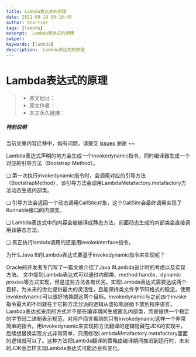 ```yaml
---
title: Lambda表达式的原理
date: 2021-08-19 09:10:40
author: Starrier
tags: [lambda]
excerpt:  Lambda表达式的原理
swiper:
keywords: [lambda]
description:  Lambda表达式的原理
---
```


#  Lambda表达式的原理

> * 原文地址：[]()
> * 原文作者：[]()
> * 本文永久链接：[]()

##### **特别说明**

当前文章内容迁移中，如有问题，请提交 [issues](https://github.com/Starrier/starrier.github.io/issues) 谢谢 ~~

Lambda表达式声明的地方会生成一个invokedynamic指令，同时编译器生成一个对应的引导方法（Bootstrap Method）。

❏ 第一次执行invokedynamic指令时，会调用对应的引导方法（BootstrapMethod），该引导方法会调用LambdaMetafactory.metafactory方法动态生成内部类。

❏ 引导方法会返回一个动态调用CallSite对象，这个CallSite会最终调用实现了Runnable接口的内部类。

❏ Lambda表达式中的内容会被编译成静态方法，前面动态生成的内部类会直接调用该静态方法。

❏ 真正执行lambda调用的还是用invokeinterface指令。


为什么Java 8的Lambda表达式要基于invokedynamic指令来实现呢？

Oracle的开发者专门写了一篇文章介绍了Java 8Lambda设计时的考虑以及实现方法。
文中提到Lambda表达式可以通过内部类、method handle、dynamic proxies等方式实现，但是这些方法各有优劣。实现Lambda表达式需要达成两个目标，为未来的优化提供最大的灵活性，且能保持类文件字节码格式的稳定。使用invokedynamic可以很好地兼顾这两个目标。invokedynamic与之前四个invoke指令最大的不同就在于它把方法分派的逻辑从虚拟机层面下放到程序语言。Lambda表达式采用的方式并不是在编译期间生成匿名内部类，而是提供一个稳定的字节码二进制表示规范，对用户而言看到的只有invokedynamic这样一个非常简单的指令。用invokedynamic来实现把方法翻译的逻辑隐藏在JDK的实现中，后续想替换实现方式非常简单，只用修改LambdaMetafactory.metafactory里面的逻辑就可以了。这种方法把Lambda翻译的策略由编译期间推迟到运行时，未来的JDK会怎样实现Lambda表达式可能还会有变化。
